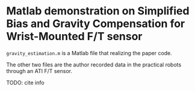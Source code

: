 # Matlab demonstration on Simplified Bias and Gravity Compensation for Wrist-Mounted F/T sensor

`gravity_estimation.m` is a Matlab file that realizing the paper code.

The other two files are the author recorded data in the practical robots through an ATI F/T sensor.

TODO: cite info